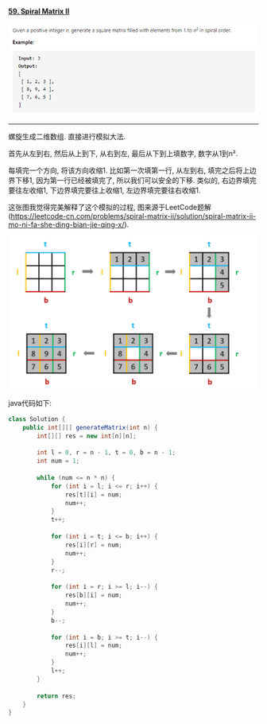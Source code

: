#### [59. Spiral Matrix II](https://leetcode-cn.com/problems/spiral-matrix-ii/)

![image-20200913225210511](../assets/image-20200913225210511.png)

---

螺旋生成二维数组. 直接进行模拟大法.

首先从左到右, 然后从上到下, 从右到左, 最后从下到上填数字, 数字从1到n².

每填完一个方向, 将该方向收缩1. 比如第一次填第一行, 从左到右, 填完之后将上边界下移1, 因为第一行已经被填完了, 所以我们可以安全的下移. 类似的, 右边界填完要往左收缩1, 下边界填完要往上收缩1, 左边界填完要往右收缩1.

这张图我觉得完美解释了这个模拟的过程, 图来源于LeetCode题解(https://leetcode-cn.com/problems/spiral-matrix-ii/solution/spiral-matrix-ii-mo-ni-fa-she-ding-bian-jie-qing-x/).

![image-20200913225533056](../assets/image-20200913225533056.png)

java代码如下:

```java
class Solution {
    public int[][] generateMatrix(int n) {
        int[][] res = new int[n][n];

        int l = 0, r = n - 1, t = 0, b = n - 1;
        int num = 1;

        while (num <= n * n) {
            for (int i = l; i <= r; i++) {
                res[t][i] = num;
                num++;
            }
            t++;
            
            for (int i = t; i <= b; i++) {
                res[i][r] = num;
                num++;
            }
            r--;

            for (int i = r; i >= l; i--) {
                res[b][i] = num;
                num++;
            }
            b--;

            for (int i = b; i >= t; i--) {
                res[i][l] = num;
                num++;
            }
            l++;
        }

        return res;
    }
}
```

